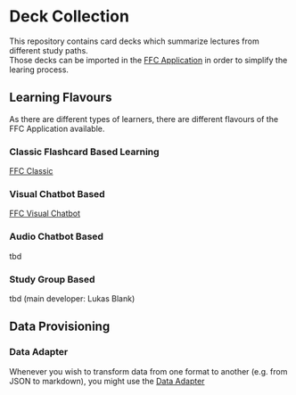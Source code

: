 # Deck Collection
This repository contains card decks which summarize lectures from different study paths.  
Those decks can be imported in the [FFC Application](https://fancy-flashcard.github.io/ffc/#/) in order to simplify the learing process.

## Learning Flavours
As there are different types of learners, there are different flavours of the FFC Application available.

### Classic Flashcard Based Learning
[FFC Classic](https://fancy-flashcard.github.io/ffc/#/)

### Visual Chatbot Based
[FFC Visual Chatbot](https://fancy-flashcard.github.io/ffc-extended/#/)

### Audio Chatbot Based
tbd

### Study Group Based
tbd (main developer: Lukas Blank)  

## Data Provisioning
### Data Adapter
Whenever you wish to transform data from one format to another (e.g. from JSON to markdown), you might use the [Data Adapter](https://fancy-flashcard.github.io/deck-collection/)